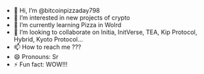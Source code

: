 - 👋 Hi, I’m @bitcoinpizzaday798
- 👀 I’m interested in new projects of crypto
- 🌱 I’m currently learning Pizza in Wolrd
- 💞️ I’m looking to collaborate on Initia, InitVerse, TEA, Kip Protocol, Hybrid, Kyoto Protocol...
- 📫 How to reach me ???
- 😄 Pronouns: Sr
- ⚡ Fun fact: WOW!!!

<!---
bitcoinpizzaday798/bitcoinpizzaday798 is a ✨ special ✨ repository because its `README.md` (this file) appears on your GitHub profile.
You can click the Preview link to take a look at your changes.
--->
